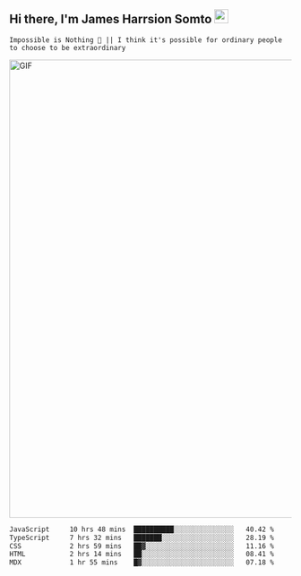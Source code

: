 ## Hi there, I'm James Harrsion Somto <img src="https://media.giphy.com/media/hvRJCLFzcasrR4ia7z/giphy.gif" width="25px">

`Impossible is Nothing 🚀 || I think it's possible for ordinary people to choose to be extraordinary`

 
<img align="center" alt="GIF" src="https://github.com/Gapur/Gapur/blob/master/coding.gif?raw=true" width="818px" height="818px" />




<!--START_SECTION:waka-->

```txt
JavaScript     10 hrs 48 mins  ██████████░░░░░░░░░░░░░░░   40.42 %
TypeScript     7 hrs 32 mins   ███████░░░░░░░░░░░░░░░░░░   28.19 %
CSS            2 hrs 59 mins   ██▓░░░░░░░░░░░░░░░░░░░░░░   11.16 %
HTML           2 hrs 14 mins   ██░░░░░░░░░░░░░░░░░░░░░░░   08.41 %
MDX            1 hr 55 mins    █▓░░░░░░░░░░░░░░░░░░░░░░░   07.18 %
```

<!--END_SECTION:waka-->
<br />
<br />
<br />







